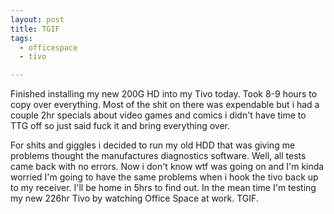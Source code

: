 ```yaml
---
layout: post
title: TGIF
tags:
  - officespace
  - tivo

---
```


Finished installing my new 200G HD into my Tivo today. Took 8-9 hours to copy over everything. Most of the shit on there was expendable but i had a couple 2hr specials about video games and comics i didn't have time to TTG off so just said fuck it and bring everything over.

For shits and giggles i decided to run my old HDD that was giving me problems thought the manufactures diagnostics software. Well, all tests came back with no errors. Now i don't know wtf was going on and I'm kinda worried I'm going to have the same problems when i hook the tivo back up to my receiver. I'll be home in 5hrs to find out. In the mean time I'm testing my new 226hr Tivo by watching Office Space at work. TGIF.
<!-- technorati tags start -->
<!-- technorati tags end -->

